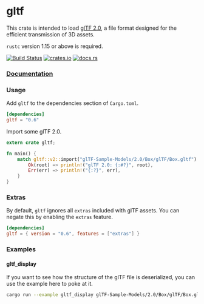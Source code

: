 # gltf

This crate is intended to load [glTF 2.0](https://www.khronos.org/gltf), a file format designed for the efficient transmission of 3D assets.

`rustc` version 1.15 or above is required.

[![Build Status](https://travis-ci.org/alteous/gltf.svg?branch=master)](https://travis-ci.org/alteous/gltf)
[![crates.io](https://img.shields.io/crates/v/gltf.svg)](https://crates.io/crates/gltf)
[![docs.rs](https://docs.rs/gltf/badge.svg)](https://docs.rs/gltf)

### [Documentation](https://docs.rs/gltf)

### Usage

Add `gltf` to the dependencies section of `Cargo.toml`.

```toml
[dependencies]
gltf = "0.6"
```
Import some glTF 2.0.

```rust
extern crate gltf;

fn main() {
    match gltf::v2::import("glTF-Sample-Models/2.0/Box/glTF/Box.gltf") {
        Ok(root) => println!("glTF 2.0: {:#?}", root),
        Err(err) => println!("{:?}", err),
    }
}
```

### Extras

By default, `gltf` ignores all `extras` included with glTF assets. You can negate this by enabling the `extras` feature.

```toml
[dependencies]
gltf = { version = "0.6", features = ["extras"] }
```

### Examples

#### gltf_display

If you want to see how the structure of the glTF file is deserialized, you can
use the example here to poke at it.

```sh
cargo run --example gltf_display glTF-Sample-Models/2.0/Box/glTF/Box.gltf
```

